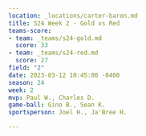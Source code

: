 ```yaml
---
location: _locations/carter-baron.md
title: S24 Week 2 - Gold vs Red
teams-score:
- team: _teams/s24-gold.md
  score: 33
- team: _teams/s24-red.md
  score: 27
field: "2"
date: 2023-03-12 10:45:00 -0400
season: 24
week: 2
mvp: Paul W., Charles D.
game-ball: Gino B., Sean K.
sportsperson: Joel H., Ja'Bree H.

---
```

